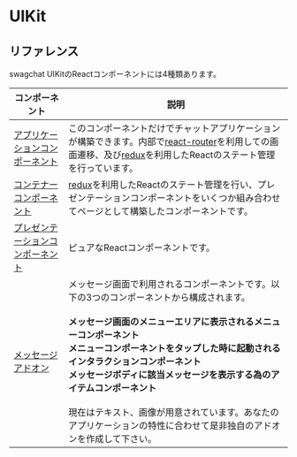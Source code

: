 # UIKit

## リファレンス

swagchat UIKitのReactコンポーネントには4種類あります。

| コンポーネント | 説明 |
| ------------- | ------------- |
| [アプリケーションコンポーネント](./ApplicationComponent/README.md) | このコンポーネントだけでチャットアプリケーションが構築できます。内部で[react-router](https://reacttraining.com/react-router/)を利用しての画面遷移、及び[redux](http://redux.js.org/)を利用したReactのステート管理を行っています。|
| [コンテナーコンポーネント](./ContainerComponent/README.md) | [redux](http://redux.js.org/)を利用したReactのステート管理を行い、プレゼンテーションコンポーネントをいくつか組み合わせてページとして構築したコンポーネントです。 |
|  [プレゼンテーションコンポーネント](./PresentationComponent/README.md)  | ピュアなReactコンポーネントです。 |
| [メッセージアドオン](./AddonMessage/README.md) | メッセージ画面で利用されるコンポーネントです。以下の3つのコンポーネントから構成されます。<br /><br />**メッセージ画面のメニューエリアに表示されるメニューコンポーネント**<br />**メニューコンポーネントをタップした時に起動されるインタラクションコンポーネント**<br />**メッセージボディに該当メッセージを表示する為のアイテムコンポーネント**<br /><br />現在はテキスト、画像が用意されています。あなたのアプリケーションの特性に合わせて是非独自のアドオンを作成して下さい。|
